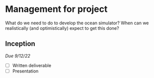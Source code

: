 # Management for project

What do we need to do to develop the ocean simulator? When can we realistically (and optimistically) expect to get this done?

## Inception

*Due 9/12/22*

- [ ] Written deliverable
- [ ] Presentation
